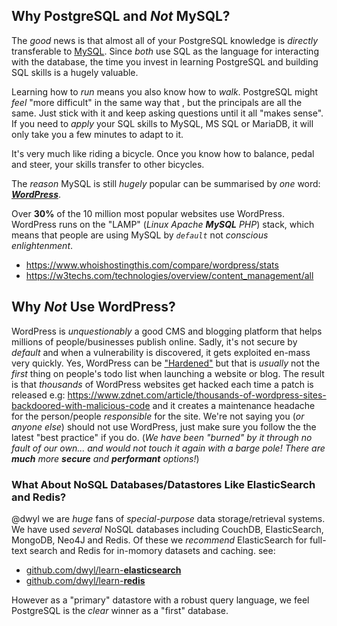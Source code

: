 
## Why PostgreSQL and _Not_ MySQL?

The _good_ news is that almost all of your PostgreSQL knowledge
is _directly_ transferable to [MySQL](https://en.wikipedia.org/wiki/MySQL).
Since _both_ use SQL as the language
for interacting with the database,
the time you invest in learning PostgreSQL
and building SQL skills is a hugely valuable.

Learning how to _run_ means you also know how to _walk_.
PostgreSQL might _feel_ "more difficult"
in the same way that , but the principals are all the same.
Just stick with it and keep asking questions until it all "makes sense".
If you need to _apply_ your SQL skills to MySQL, MS SQL or MariaDB,
it will only take you a few minutes to adapt to it.

It's very much like riding a bicycle.
Once you know how to balance, pedal and steer,
your skills transfer to other bicycles.



The _reason_ MySQL is still _hugely_ popular
can be summarised by _one_ word:
[***WordPress***](https://en.wikipedia.org/wiki/WordPress).

Over **30%** of the 10 million most popular websites use WordPress.
WordPress runs on the "LAMP" (_Linux Apache **MySQL** PHP_) stack,
which means that people are using MySQL by _`default`_
not _conscious enlightenment_.
+ https://www.whoishostingthis.com/compare/wordpress/stats
+ https://w3techs.com/technologies/overview/content_management/all


## Why _Not_ Use WordPress?

WordPress is _unquestionably_ a good CMS and blogging platform
that helps millions of people/businesses publish online.
Sadly, it's not secure by _default_ and when a vulnerability is discovered,
it gets exploited en-mass very quickly.
Yes, WordPress can be
["Hardened"](https://codex.wordpress.org/Hardening_WordPress)
but that is _usually_ not the _first_ thing on people's todo list
when launching a website or blog.
The result is that _thousands_ of WordPress websites get hacked
each time a patch is released e.g:
https://www.zdnet.com/article/thousands-of-wordpress-sites-backdoored-with-malicious-code
and it creates a maintenance headache
for the person/people _responsible_ for the site.
We're not saying you (_or anyone else_) should not use WordPress,
just make sure you follow the the latest "best practice" if you do.
(_We have been "burned" by it through no fault of our own...
and would not touch it again with a barge pole!
There are **much** more **secure** and **performant** options!_)

### What About NoSQL Databases/Datastores Like ElasticSearch and Redis?

@dwyl we are _huge_ fans of _special-purpose_ data storage/retrieval systems.
We have used _several_ NoSQL databases including CouchDB, ElasticSearch,
MongoDB, Neo4J and Redis.
Of these we _recommend_ ElasticSearch for full-text search
and Redis for in-momory datasets and caching. see:

+ [github.com/dwyl/learn-**elasticsearch**](https://github.com/dwyl/learn-elasticsearch)
+ [github.com/dwyl/learn-**redis**](https://github.com/dwyl/learn-redis)

However as a "primary" datastore with a robust query language,
we feel PostgreSQL is the _clear_ winner as a "first" database.
